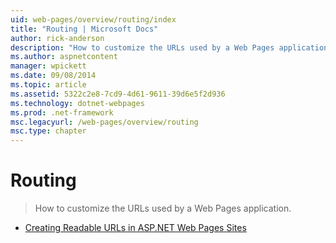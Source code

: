 ```yaml
---
uid: web-pages/overview/routing/index
title: "Routing | Microsoft Docs"
author: rick-anderson
description: "How to customize the URLs used by a Web Pages application."
ms.author: aspnetcontent
manager: wpickett
ms.date: 09/08/2014
ms.topic: article
ms.assetid: 5322c2e8-7cd9-4d61-9611-39d6e5f2d936
ms.technology: dotnet-webpages
ms.prod: .net-framework
msc.legacyurl: /web-pages/overview/routing
msc.type: chapter
---
```

Routing
====================
> How to customize the URLs used by a Web Pages application.


- [Creating Readable URLs in ASP.NET Web Pages Sites](creating-readable-urls-in-aspnet-web-pages-sites.md)
